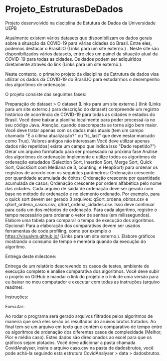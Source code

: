# Projeto_EstruturasDeDados
Projeto desenvolvido na disciplina de Estutura de Dados da Universidade UEPB



Atualmente existem vários datasets que disponibilizam os dados gerais sobre a situação da COVID-19 para várias cidades do Brasil. Entre eles, podemos destacar o Brasil.IO (Links para um site externo.) . Neste site são disponibilizados vários datasets, entre eles um painel da situação atual da COVID-19 para todas as cidades. Os dados podem ser adiquiridos diretamente através do link (Links para um site externo.).

Neste contexto, o primeiro projeto da disciplina de Estrutura de dados visa utilizar os dados da COVID-19 do Brasil.IO para estudarmos o desempenho dos algoritmos de ordenação.

O projeto consiste das seguintes fases:

Preparação do dataset > O dataset (Links para um site externo.) (link (Links para um site externo.) para descrição do dataset) compreende um registro histórico de ocorrência de COVID-19 para todas as cidades e estados do Brasil.
Você deve baixar a planilha localmente para poder processá-la no seu código Java. Atenção, quando descompacta se torna algo bem maior.
Você deve tratar apenas com os dados mais atuais (tem um campo chamado "É a última atualização?" ou "is_last" que deve eestar marcado como True). Valores antigos não interessam
Você deve utilizar apenas dados não repetidos( existe um campo que indica isso "Dado repetido?")
Gerar um arquivo formatado para ser processado na próxima fase
Análise dos algoritmos de ordenação
Implemente e utilize todos os algoritmos de ordenação estudados (Selection Sort, Insertion Sort, Merge Sort, Quick Sort, QuickSort com Mediana de 3, counting, e HeapSort) para ordenar os registros de acordo com os seguintes parâmetros:
Ordenação crescente por quantidade acumulada de óbitos;
Ordenação crescente por quantidade acumulada de casos;
Ordenação crescente por ordem alfabética pelo nome das cidades.
Cada arquivo de saída de ordenação deve ser gerado com base no método de ordenação e no elemento ordenado. Por exemplo, para o quick sort devem ser gerado 3 arquivos: qSort_ordena_obitos.csv e qSort_ordena_casos.csv, qSort_ordena_cidades.csv. Isso deve continuar para cada um dos métodos de ordenação.
Para cada algoritmo, registre o tempo necessário para ordenar o vetor de senhas (em milissegundos).
Elabore uma tabela para comparar o tempo de execução dos algoritmos.
Opcional: Para a elaboração dos comparativos devem ser usados ferramentas de code profiling, como por exemplo o https://visualvm.github.io/ (Links para um site externo.). Elabore gráficos mostrando o consumo de tempo e memória quando da execução do algoritmo.

Entrega deste milestone:

Entrega de um relatório descrevendo os casos de testes, ambiente de execução completo e análise comparativa dos algoritmos.
Você deve subir o projeto no GitHub e mandar o link do projeto e o link de uma versão para eu baixar no meu computador e executar com todas as instruções (arquivo readme).

Instruções:

Executar: 

Ao rodar o programa será gerado arquivos filtrados pelos algoritmos de maneira que será eles serão os resultados do aruivos brutos tratados. 
Ao final tem-se um arquivo em texto que contém o comparativo de tempo entre os algoritmos de ordenação dos diferentes casos de complexidade
(Melhor, Pior e médio caso). Estes dados são direcionados ao excel para que os gráficos sejam plotados. 
Você deve adicionar a pasta chamada CovidAnalyser, insira o arquivo caso.csv na pasta de dadosbrutos, você pode achá-la seguindo esta estrutura CovidAnalyser > data > dadosbrutos.   
